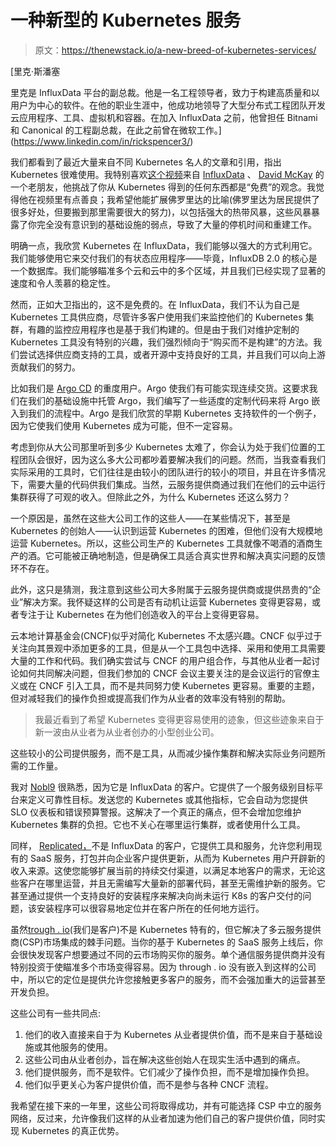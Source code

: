 # 一种新型的 Kubernetes 服务

> 原文：<https://thenewstack.io/a-new-breed-of-kubernetes-services/>

[](https://www.linkedin.com/in/rickspencer3/)

 [里克·斯潘塞

里克是 InfluxData 平台的副总裁。他是一名工程领导者，致力于构建高质量和以用户为中心的软件。在他的职业生涯中，他成功地领导了大型分布式工程团队开发云应用程序、工具、虚拟机和容器。在加入 InfluxData 之前，他曾担任 Bitnami 和 Canonical 的工程副总裁，在此之前曾在微软工作。](https://www.linkedin.com/in/rickspencer3/) [](https://www.linkedin.com/in/rickspencer3/)

我们都看到了最近大量来自不同 Kubernetes 名人的文章和引用，指出 Kubernetes 很难使用。我特别喜欢[这个视频](https://www.youtube.com/watch?v=ZQrLinUOp3c&feature=emb_logo)来自 [InfluxData](https://www.influxdata.com/?utm_content=inline-mention) 、 [David McKay](https://www.influxdata.com/community-showcase/influxaces/) 的一个老朋友，他挑战了你从 Kubernetes 得到的任何东西都是“免费”的观念。我觉得他在视频里有点善良；我希望他能扩展佛罗里达的比喻(佛罗里达为居民提供了很多好处，但要搬到那里需要很大的努力)，以包括强大的热带风暴，这些风暴暴露了你完全没有意识到的基础设施的弱点，导致了大量的停机时间和重建工作。

明确一点，我欣赏 Kubernetes 在 InfluxData，我们能够以强大的方式利用它。我们能够使用它来交付我们的有状态应用程序——毕竟，InfluxDB 2.0 的核心是一个数据库。我们能够瞄准多个云和云中的多个区域，并且我们已经实现了显著的速度和令人羡慕的稳定性。

然而，正如大卫指出的，这不是免费的。在 InfluxData，我们不认为自己是 Kubernetes 工具供应商，尽管许多客户使用我们来监控他们的 Kubernetes 集群，有趣的监控应用程序也是基于我们构建的。但是由于我们对维护定制的 Kubernetes 工具没有特别的兴趣，我们强烈倾向于“购买而不是构建”的方法。我们尝试选择供应商支持的工具，或者开源中支持良好的工具，并且我们可以向上游贡献我们的努力。

比如我们是 [Argo CD](https://argoproj.github.io/argo-cd/) 的重度用户。Argo 使我们有可能实现连续交货。这要求我们在我们的基础设施中托管 Argo，我们编写了一些适度的定制代码来将 Argo 嵌入到我们的流程中。Argo 是我们欣赏的早期 Kubernetes 支持软件的一个例子，因为它使我们使用 Kubernetes 成为可能，但不一定容易。

考虑到你从大公司那里听到多少 Kubernetes 太难了，你会认为处于我们位置的工程团队会很好，因为这么多大公司都吵着要解决我们的问题。然而，当我查看我们实际采用的工具时，它们往往是由较小的团队进行的较小的项目，并且在许多情况下，需要大量的代码供我们集成。当然，云服务提供商通过我们在他们的云中运行集群获得了可观的收入。但除此之外，为什么 Kubernetes 还这么努力？

一个原因是，虽然在这些大公司工作的这些人——在某些情况下，甚至是 Kubernetes 的创始人——认识到运营 Kubernetes 的困难，但他们没有大规模地运营 Kubernetes。所以，这些公司生产的 Kubernetes 工具就像不喝酒的酒商生产的酒。它可能被正确地制造，但是确保工具适合真实世界和解决真实问题的反馈环不存在。

此外，这只是猜测，我注意到这些公司大多附属于云服务提供商或提供昂贵的“企业”解决方案。我怀疑这样的公司是否有动机让运营 Kubernetes 变得更容易，或者专注于让 Kubernetes 在为他们创造收入的平台上变得更容易。

云本地计算基金会(CNCF)似乎对简化 Kubernetes 不太感兴趣。CNCF 似乎过于关注向其景观中添加更多的工具，但是从一个工具包中选择、采用和使用工具需要大量的工作和代码。我们确实尝试与 CNCF 的用户组合作，与其他从业者一起讨论如何共同解决问题，但我们参加的 CNCF 会议主要关注的是会议运行的官僚主义或在 CNCF 引入工具，而不是共同努力使 Kubernetes 更容易。重要的主题，但对减轻我们的操作负担或提高我们作为从业者的效率没有特别的帮助。

> 我最近看到了希望 Kubernetes 变得更容易使用的迹象，但这些迹象来自于新一波由从业者为从业者创办的小型创业公司。

这些较小的公司提供服务，而不是工具，从而减少操作集群和解决实际业务问题所需的工作量。

我对 [Nobl9](https://www.influxdata.com/customer/nobl9/) 很熟悉，因为它是 InfluxData 的客户。它提供了一个服务级别目标平台来定义可靠性目标。发送您的 Kubernetes 或其他指标，它会自动为您提供 SLO 仪表板和错误预算警报。这解决了一个真正的痛点，但不会增加您维护 Kubernetes 集群的负担。它也不关心在哪里运行集群，或者使用什么工具。

同样， [Replicated，](http://replicated.com/)不是 InfluxData 的客户，它提供工具和服务，允许您利用现有的 SaaS 服务，打包并向企业客户提供更新，从而为 Kubernetes 用户开辟新的收入来源。这使您能够扩展当前的持续交付渠道，以满足本地客户的需求，无论这些客户在哪里运营，并且无需编写大量新的部署代码，甚至无需维护新的服务。它甚至通过提供一个支持良好的安装程序来解决向尚未运行 K8s 的客户交付的问题，该安装程序可以很容易地定位并在客户所在的任何地方运行。

虽然[trough . io](https://tackle.io/)(我们是客户)不是 Kubernetes 特有的，但它解决了多云服务提供商(CSP)市场集成的棘手问题。当你的基于 Kubernetes 的 SaaS 服务上线后，你会很快发现客户想要通过不同的云市场购买你的服务。单个通信服务提供商并没有特别投资于使瞄准多个市场变得容易。因为 through . io 没有嵌入到这样的公司中，所以它的定位是提供允许您接触更多客户的服务，而不会强加重大的运营甚至开发负担。

这些公司有一些共同点:

1.  他们的收入直接来自于为 Kubernetes 从业者提供价值，而不是来自于基础设施或其他服务的使用。
2.  这些公司由从业者创办，旨在解决这些创始人在现实生活中遇到的痛点。
3.  他们提供服务，而不是软件。它们减少了操作负担，而不是增加操作负担。
4.  他们似乎更关心为客户提供价值，而不是参与各种 CNCF 流程。

我希望在接下来的一年里，这些公司将取得成功，并有可能选择 CSP 中立的服务网络，反过来，允许像我们这样的从业者加速为他们自己的客户提供价值，同时实现 Kubernetes 的真正优势。

<svg xmlns:xlink="http://www.w3.org/1999/xlink" viewBox="0 0 68 31" version="1.1"><title>Group</title> <desc>Created with Sketch.</desc></svg>
